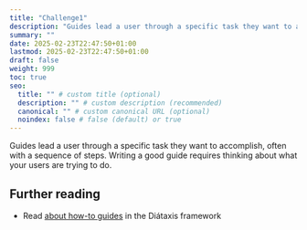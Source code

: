 ```yaml
---
title: "Challenge1"
description: "Guides lead a user through a specific task they want to accomplish, often with a sequence of steps."
summary: ""
date: 2025-02-23T22:47:50+01:00
lastmod: 2025-02-23T22:47:50+01:00
draft: false
weight: 999
toc: true
seo:
  title: "" # custom title (optional)
  description: "" # custom description (recommended)
  canonical: "" # custom canonical URL (optional)
  noindex: false # false (default) or true
---
```


Guides lead a user through a specific task they want to accomplish, often with a sequence of steps. Writing a good guide requires thinking about what your users are trying to do.

## Further reading

- Read [about how-to guides](https://diataxis.fr/how-to-guides/) in the Diátaxis framework
